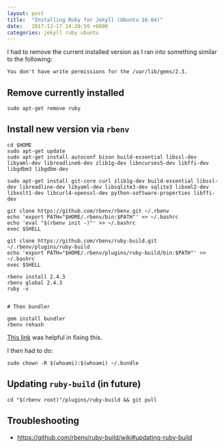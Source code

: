 ```yaml
---
layout: post
title:  "Installing Ruby for Jekyll (Ubuntu 16.04)"
date:   2017-12-17 14:20:59 +0000
categories: jekyll ruby ubuntu
---
```


I had to remove the current installed version as I ran into something similar to the following:

```
You don't have write permissions for the /var/lib/gems/2.3.
```

## Remove currently installed

```
sudo apt-get remove ruby
```

## Install new version via `rbenv`


```
cd $HOME
sudo apt-get update
sudo apt-get install autoconf bison build-essential libssl-dev libyaml-dev libreadline6-dev zlib1g-dev libncurses5-dev libffi-dev libgdbm3 libgdbm-dev

sudo apt-get install git-core curl zlib1g-dev build-essential libssl-dev libreadline-dev libyaml-dev libsqlite3-dev sqlite3 libxml2-dev libxslt1-dev libcurl4-openssl-dev python-software-properties libffi-dev

git clone https://github.com/rbenv/rbenv.git ~/.rbenv
echo 'export PATH="$HOME/.rbenv/bin:$PATH"' >> ~/.bashrc
echo 'eval "$(rbenv init -)"' >> ~/.bashrc
exec $SHELL

git clone https://github.com/rbenv/ruby-build.git ~/.rbenv/plugins/ruby-build
echo 'export PATH="$HOME/.rbenv/plugins/ruby-build/bin:$PATH"' >> ~/.bashrc
exec $SHELL

rbenv install 2.4.3
rbenv global 2.4.3
ruby -v


# Then bundler

gem install bundler
rbenv rehash
```

[This link](https://stackoverflow.com/a/37956249/3032618) was helpful in fixing this.

I then had to do:

```
sudo chown -R $(whoami):$(whoami) ~/.bundle
```


## Updating `ruby-build` (in future)

```
cd "$(rbenv root)"/plugins/ruby-build && git pull
```

## Troubleshooting

- https://github.com/rbenv/ruby-build/wiki#updating-ruby-build
